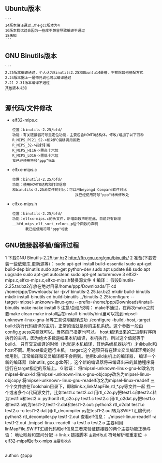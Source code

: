 ## Ubuntu版本

	```
	14版本编译通过,对于gcc版本为4
	16版本我试过会因为一些库不兼容导致编译不通过
	18未知
	```
	
## GNU Binutils版本
	```
	2.25版本编译通过，个人认为Binutils2.25和Ubuntu14最搭，不排除其他搭配方式
	2.24版本据上一届师兄说也可以编译通过
	2.21 2.31版本编译不通过
	其他版本未知
	```

## 源代码/文件修改

- elf32-mips.c

	```
	位置：binutils-2.25/bfd/
	功能：有关链接器符号重定位功能，主要包含HOWTO结构体，修改/增加了以下四种
	R_MIPS_PC21_S2->相对PC偏移调用函数
	R_MIPS_32->指针引用
	R_MIPS_HI16->置高十六位
	R_MIPS_LO16->置低十六位
	我已经使用符号"ppp"标出
	```

- elfxx-mips.c

	```
	位置：binutils-2.25/bfd/
	功能：使用HOWTO结构和打印信息
	和binutils-2.25源文件的对比：可以用beyongd Compare软件对比
								 我已经使用符号"ppp"标出修改处
	```

- elfxx-mips.h

	```
	位置：binutils-2.25/bfd/
	功能：elfxx-mips.c的头文件，新增函数声明在此，目前只有新增__bfd_mips_elf_sort_relocs_p这个函数的声明
		  我已经使用符号"ppp"标出
	```

## GNU链接器移植/编译过程

1 	下载GNU Binutils-2.25.tar.bz2
	http://ftp.gnu.org/gnu/binutils/
2	准备(下载安装一些依赖库,更新源等)：
	sudo apt-get install build-essential
	sudo apt-get build-dep binutils
	sudo apt-get python-dev
	sudo apt update && sudo apt upgrade
	sudo apt-get autoclean 
	sudo apt-get autoremove
3	elf32-mips.c,elfxx-mips.c,elfxx-mips.h替换源文件
4	编译：
	假设Binutils-2.25.tar.bz2存放在绝对目录/home/ppp/Downloads/下
	cd /home/ppp/Downloads/
	tar   -jxvf    binutils-2.25.tar.bz2
	mkdir build-binutils
	mkdir install-binutils
	cd build-binutils
	../binutils-2.25/configure --target=mipsel-unknown-linux-gnu --prefix=/home/ppp/Downloads/install-binutils
	make
	make install
5	注意/总结/说明：
	make不通过，在再次make之前要make clean
	make install后在install-binutils/bin/里可以找到mipsel-unknown-linux-gnu-ld等工具说明编译成功
	./configure -build,-host,-target 
		build:执行代码编译的主机，正常的话就是你的主机系统。这个参数一般由config.guess来猜就可以。当然自己指定也可以。
		host:编译出来的二进制程序所执行的主机，因为绝大多数是如果本机编译，本机执行。所以这个值就等于build。
			只有交叉编译的时候（也就是本机编译，其他系统机器执行）才会build和host不同。用host指定运行主机。
		target:这个选项只有在建立交叉编译环境的时候用到，正常编译和交叉编译都不会用到。他用build主机上的编译器，
			编译一个新的编译器（binutils, gcc,gdb等），这个新的编译器将来编译出来的其他程序将运行在target指定的系统上。
6	验证：
	将mipsel-unknown-linux-gnu-ld改名为mipsel-linux-ld
	将mipsel-unknown-linux-gnu-objcopy改名为mipsel-linux-objcopy
	将mipsel-unknown-linux-gnu-readelf改名为mipsel-linux-readelf
	三个个文件放在Toolchain目录下，即和link.x,linkMapFile,rtl_*.py等文件一起
	找一个或者多个c代码源文件，比如test1.c test2.cd
	用rtl_c2o.py把test1.c和test2.c转为test1.o和test2.o:
		python3 rtl_c2o.py test1.c test2.c
	用rtl_o2dat.py把test1.o和test2.o转为test1-2,test1-2.dat和test1-2.out:
		python3 rtl_o2dat test1.o test2.o -o test1-2.dat
	用rtl_decompiler.py把test1-2.out转为SWIFT汇编代码:
		python3 rtl_decompiler.py test1-2.out
	查看elf信息：
		./mipsel-linux-readelf -a test1-2.out
		./mipsel-linux-readelf -a test1.o test2.o
	主要利用linMapFile,SWIFT汇编代码和elf信息三者来验证链接器的两个主要功能正确与否：
		地址映射和空间分配	->	link.x 链接脚本				```主要修改点```
		符号解析和重定位	->  elf32-mips和elfxx-mips		```主要修改点```
	
## 

author:  @ppp

















